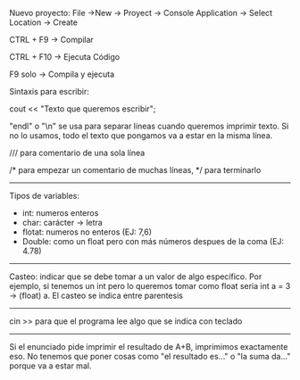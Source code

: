 Nuevo proyecto: File →New → Proyect → Console Application → Select Location → Create

CTRL + F9 → Compilar

CTRL + F10 → Ejecuta Código

F9 solo → Compila y ejecuta

  

Sintaxis para escribir:

cout << "Texto que queremos escribir";

"endl" o "\n" se usa para separar líneas cuando queremos imprimir texto. Si no lo usamos, todo el texto que pongamos va a estar en la misma línea.

/// para comentario de una sola línea

/* para empezar un comentario de muchas líneas, */ para terminarlo

---

Tipos de variables:

- int: numeros enteros
- char: carácter → letra
- flotat: numeros no enteros (EJ: 7,6)
- Double: como un float pero con más números despues de la coma (EJ: 4.78)

---

Casteo: indicar que se debe tomar a un valor de algo específico. Por ejemplo, si tenemos un int pero lo queremos tomar como float seria int a = 3 → (float) a. El casteo se indica entre parentesis

---

cin >> para que el programa lee algo que se indica con teclado

---

Si el enunciado pide imprimir el resultado de A+B, imprimimos exactamente eso. No tenemos que poner cosas como "el resultado es..." o "la suma da..." porque va a estar mal.